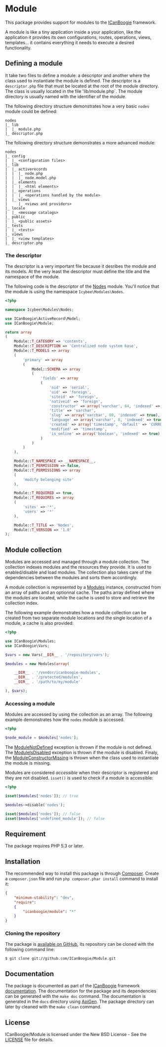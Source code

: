 # Module

This package provides support for modules to the [ICanBoogie](http://icanboogie.org) framework.

A module is like a tiny application inside a your application, like the application it provides
its own configurations, routes, operations, views, templates… it contains everything it needs to
execute a desired functionality.





## Defining a module

It take two files to define a module: a descriptor and another where the class used to instantiate
the module is defined. The descriptor is a `descriptor.php` file that must be located at the root
of the module directory. The class is usually located in the file 'lib/module.php`. The module
directory is usually named with the identifier of the module.

The following directory structure demonstrates how a very basic `nodes` module could be defined:

	nodes
	|_ lib
	|  |_ module.php
	|_ descriptor.php

The following directory structure demonstrates a more advanced module:

	nodes
	|_ config
	|  |_ <configuration files>
	|_ lib
	|  |_ activerecords
	|  |  |_ node.php
	|  |  |_ node.model.php
	|  |_ elements
	|  |  |_ <html elements>
	|  |_ operations
	|  |  |_ <operations handled by the module>
	|  |_ views
	|     |_ <views and providers>
	|_ locale
	|  |_ <message catalogs>
	|_ public
	|  |_ <public assets>
	|_ tests
	|  |_ <tests>
	|_ views
	|  |_ <view templates>
	|_ descriptor.php





### The descriptor

The descriptor is a very important file because it desribes the module and its models. At the
very least the descriptor must define the title and the namespace of the module.

The following code is the descriptor of the [Nodes][] module. You'll notice that the module
is using the namespace `Icybee\Modules\Nodes`.

```php
<?php

namespace Icybee\Modules\Nodes;

use ICanBoogie\ActiveRecord\Model;
use ICanBoogie\Module;

return array
(
	Module::T_CATEGORY => 'contents',
	Module::T_DESCRIPTION => 'Centralized node system base',
	Module::T_MODELS => array
	(
		'primary' => array
		(
			Model::SCHEMA => array
			(
				'fields' => array
				(
					'nid' => 'serial',
					'uid' => 'foreign',
					'siteid' => 'foreign',
					'nativeid' => 'foreign',
					'constructor' => array('varchar', 64, 'indexed' => true),
					'title' => 'varchar',
					'slug' => array('varchar', 80, 'indexed' => true),
					'language' => array('varchar', 8, 'indexed' => true),
					'created' => array('timestamp', 'default' => 'CURRENT_TIMESTAMP()'),
					'modified' => 'timestamp',
					'is_online' => array('boolean', 'indexed' => true)
				)
			)
		)
	),

	Module::T_NAMESPACE => __NAMESPACE__,
	Module::T_PERMISSION => false,
	Module::T_PERMISSIONS => array
	(
		'modify belonging site'
	),

	Module::T_REQUIRED => true,
	Module::T_REQUIRES => array
	(
		'sites' => '*',
		'users' => '*'
	),

	Module::T_TITLE => 'Nodes',
	Module::T_VERSION => '1.0'
);
```




## Module collection

Modules are accessed and managed through a module collection. The collection indexes modules and
the resources they provide. It is used to enabled/disable and load modules. The collection also
takes care of the dependencies between the modules and sorts them accordingly.

A module collection is represented by a [Modules][] instance, constructed from an array of paths
and an optionnal cache. The paths array defined where the modules are located, while
the cache is used to store and retrieve the collection index.

The following example demonstrates how a module collection can be created from two separate
module locations and the single location of a module, a cache is also provided:

```php
<?php

use ICanBoogie\Modules;
use ICanBoogie\Vars;

$vars = new Vars(__DIR__ . '/repository/vars');

$modules = new Modules(array(

	__DIR__ . '/vendor/icanboogie-modules',
	__DIR__ . '/protected/modules',
	__DIR__ . '/path/to/my/module'

), $vars);
```





### Accessing a module

Modules are accessed by using the collection as an array. The following example demonstrates how
the `nodes` module is accessed.

```php
<?php

$node_module = $modules['nodes'];
```

The [ModuleNotDefined][] exception is thrown if the module is not defined. The [ModuleIsDisabled][]
exception is thrown if the module is disabled. Finaly, the [ModuleConstructorMissing][] is thrown
when the class used to instantiate the module is missing.

Modules are considered _accessible_ when their descriptor is registered and they are not
disabled. `isset()` is used to check if a module is accessible:

```php
<?php

isset($modules['nodes']); // true

$modules->disable('nodes');

isset($modules['nodes']); // false
isset($modules['undefined_module']); // false
```






## Requirement

The package requires PHP 5.3 or later.





## Installation

The recommended way to install this package is through [Composer](http://getcomposer.org/).
Create a `composer.json` file and run `php composer.phar install` command to install it:

```json
{
	"minimum-stability": "dev",
	"require":
	{
		"icanboogie/module": "*"
	}
}
```





### Cloning the repository

The package is [available on GitHub](https://github.com/ICanBoogie/Module), its repository can be
cloned with the following command line:

	$ git clone git://github.com/ICanBoogie/Module.git





## Documentation

The package is documented as part of the [ICanBoogie](http://icanboogie.org/) framework
[documentation](http://icanboogie.org/docs/). The documentation for the package and its
dependencies can be generated with the `make doc` command. The documentation is generated in
the `docs` directory using [ApiGen](http://apigen.org/). The package directory can later by
cleaned with the `make clean` command.





## License

ICanBoogie/Module is licensed under the New BSD License - See the [LICENSE](https://raw.github.com/ICanBoogie/Module/master/LICENSE) file for details.





[Modules]: http://icanboogie.org/docs/class-ICanBoogie.Modules.html
[ModuleNotDefined]: http://icanboogie.org/docs/class-ICanBoogie.ModuleNotDefined.html
[ModuleIsDisabled]: http://icanboogie.org/docs/class-ICanBoogie.ModuleIsDisabled.html
[ModuleConstructorMissing]: http://icanboogie.org/docs/class-ICanBoogie.ModuleConstructorMissing.html
[Nodes]: https://github.com/Icybee/module-nodes